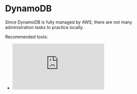 # DynamoDB

Since DynamoDB is fully managed by AWS, there are not many administration tasks to practice locally.

Recommended tools:

* ![NoSQL Workbench: GUI for data modelling focused on DynamoDB](https://docs.aws.amazon.com/amazondynamodb/latest/developerguide/workbench.settingup.html)